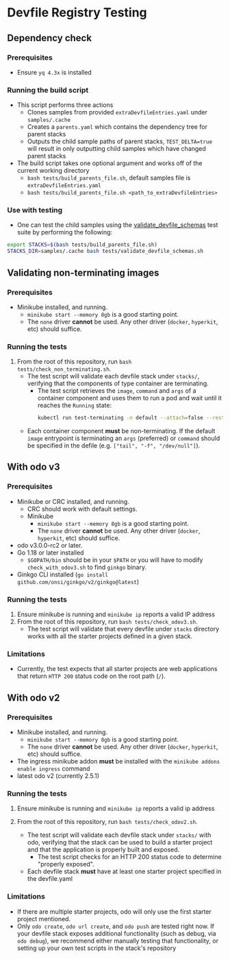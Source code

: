 # Devfile Registry Testing

## Dependency check

### Prerequisites

- Ensure `yq 4.3x` is installed

### Running the build script

- This script performs three actions
  - Clones samples from provided `extraDevfileEntries.yaml` under `samples/.cache`
  - Creates a `parents.yaml` which contains the dependency tree for parent stacks
  - Outputs the child sample paths of parent stacks, `TEST_DELTA=true` will result in only outputting child samples which have changed parent stacks
- The build script takes one optional argument and works off of the current working directory
  - `bash tests/build_parents_file.sh`, default samples file is `extraDevfileEntries.yaml`
  - `bash tests/build_parents_file.sh <path_to_extraDevfileEntries>`

### Use with testing

- One can test the child samples using the [validate_devfile_schemas]() test suite by performing the following:
```sh
export STACKS=$(bash tests/build_parents_file.sh)
STACKS_DIR=samples/.cache bash tests/validate_devfile_schemas.sh
```

## Validating non-terminating images

### Prerequisites

- Minikube installed, and running.
  - `minikube start --memory 8gb` is a good starting point.
  - The `none` driver **cannot** be used. Any other driver (`docker`, `hyperkit`, etc) should suffice.

### Running the tests

1) From the root of this repository, run `bash tests/check_non_terminating.sh`.
    - The test script will validate each devfile stack under `stacks/`, verifying that the components of type container are terminating. 
       - The test script retrieves the `image`, `command` and `args` of a container component and uses them to run a pod and wait until it reaches the `Running` state:
          ```bash
          kubectl run test-terminating -n default --attach=false --restart=Never --image="<image>" --command=true -- "<command>" "<args>"
          ```
    - Each container component **must** be non-terminating. If the default `image` entrypoint is terminating an `args` (preferred) or `command` should be specified in the defile (e.g. `["tail", "-f", "/dev/null"]`).


## With odo v3

### Prerequisites

- Minikube or CRC installed, and running.
  - CRC should work with default settings.
  - Minikube
    - `minikube start --memory 8gb` is a good starting point.
    - The `none` driver **cannot** be used. Any other driver (`docker`, `hyperkit`, etc) should suffice.
- odo v3.0.0-rc2 or later.
- Go 1.18 or later installed
  - `$GOPATH/bin` should be in your `$PATH` or you will have to modify `check_with_odov3.sh` to find `ginkgo` binary.
- Ginkgo CLI installed (`go install github.com/onsi/ginkgo/v2/ginkgo@latest`)


### Running the tests

1) Ensure minikube is running and `minikube ip` reports a valid IP address
2) From the root of this repository, run `bash tests/check_odov3.sh`.
    - The test script will validate that every devfile under `stacks` directory works with all the starter projects defined in a given stack.

### Limitations

- Currently, the test expects that all starter projects are web applications that return `HTTP 200` status code on the root path (`/`).

## With odo v2

### Prerequisites

- Minikube installed, and running.
  - `minikube start --memory 8gb` is a good starting point.
  - The `none` driver **cannot** be used. Any other driver (`docker`, `hyperkit`, etc) should suffice.
- The ingress minikube addon **must** be installed with the `minikube addons enable ingress` command
- latest odo v2 (currently 2.5.1)

### Running the tests

1) Ensure minikube is running and `minikube ip` reports a valid ip address

2) From the root of this repository, run `bash tests/check_odov2.sh`.
  
    - The test script will validate each devfile stack under `stacks/` with odo, verifying that the stack can be used to build a starter project and that the application is properly built and exposed.
       - The test script checks for an HTTP 200 status code to determine "properly exposed".
    - Each devfile stack **must** have at least one starter project specified in the devfile.yaml

### Limitations

- If there are multiple starter projects, odo will only use the first starter project mentioned.
- Only `odo create`,  `odo url create`, and `odo push` are tested right now. If your devfile stack exposes additional functionality (such as debug, via `odo debug`), we recommend either manually testing that functionality, or setting up your own test scripts in the stack's repository